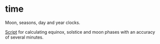 # time

Moon, seasons, day and year clocks.

[Script](https://github.com/aqoleg/time/blob/master/assets/astronomy.js) for calculating equinox, solstice and moon phases with an accuracy of several minutes.